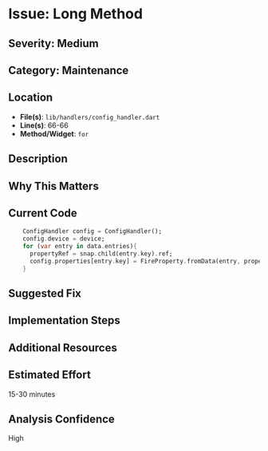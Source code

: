 # Issue: Long Method

## Severity: Medium

## Category: Maintenance

## Location
- **File(s)**: `lib/handlers/config_handler.dart`
- **Line(s)**: 66-66
- **Method/Widget**: `for`

## Description


## Why This Matters


## Current Code
```dart
    ConfigHandler config = ConfigHandler();
    config.device = device;
    for (var entry in data.entries){
      propertyRef = snap.child(entry.key).ref;
      config.properties[entry.key] = FireProperty.fromData(entry, propertyRef);
    }
```

## Suggested Fix


## Implementation Steps


## Additional Resources


## Estimated Effort
15-30 minutes

## Analysis Confidence
High
